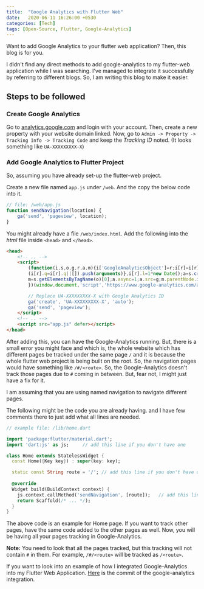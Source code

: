 ```yaml
---
title:  "Google Analytics with Flutter Web"
date:   2020-06-11 16:26:00 +0530
categories: [Tech]
tags: [Open-Source, Flutter, Google-Analytics]
---
```


Want to add Google Analytics to your flutter web application? Then, this blog is for you.

I didn't find any direct methods to add google-analytics to my flutter-web application while I was searching. I've managed to integrate it successfully by referring to different blogs. So, I am writing this blog to make it easier.

## Steps to be followed

### Create Google Analytics

Go to [analytics.google.com][analytics] and login with your account. Then, create a new property with your website domain linked. Now, go to `Admin -> Property -> Tracking Info -> Tracking Code` and keep the *Tracking ID* noted. (It looks something like `UA-XXXXXXXXX-X`)

### Add Google Analytics to Flutter Project

So, assuming you have already set-up the flutter-web project.

Create a new file named `app.js` under `/web`. And the copy the below code into it.
```javascript
// file: /web/app.js
function sendNavigation(location) {
    ga('send', 'pageview', location);
}
```

You might already have a file `/web/index.html`. Add the following into the *html* file inside `<head>` and `</head>`.
```html
<head>
    <!-- .. -->
    <script>
        (function(i,s,o,g,r,a,m){i['GoogleAnalyticsObject']=r;i[r]=i[r]||function(){
        (i[r].q=i[r].q||[]).push(arguments)},i[r].l=1*new Date();a=s.createElement(o),
        m=s.getElementsByTagName(o)[0];a.async=1;a.src=g;m.parentNode.insertBefore(a,m)
        })(window,document,'script','https://www.google-analytics.com/analytics.js','ga');

        // Replace UA-XXXXXXXXX-X with Google Analytics ID
        ga('create', 'UA-XXXXXXXXX-X', 'auto');
        ga('send', 'pageview');
    </script>
    <!-- .. -->
    <script src="app.js" defer></script>
</head>
```

After adding this, you can have the Google-Analytics running. But, there is a small error you might face and which is, the whole website which has different pages be tracked under the same page `/` and it is because the whole flutter web project is being built on the root. So, the navigation pages would have something like `/#/<route>`. So, the Google-Analytics doesn't track those pages due to `#` coming in between. But, fear not, I might just have a fix for it.

I am assuming that you are using named navigation to navigate different pages.

The following might be the code you are already having. and I have few comments there to just add what all lines are needed.
```dart
// example file: /lib/home.dart

import 'package:flutter/material.dart';
import 'dart:js' as js;     // add this line if you don't have one

class Home extends StatelessWidget {
  const Home({Key key}) : super(key: key);

  static const String route = '/'; // add this line if you don't have one
  
  @override
  Widget build(BuildContext context) {
    js.context.callMethod('sendNavigation', [route]);   // add this line
    return Scaffold(/* ... */);
  }
}
```
The above code is an example for Home page. If you want to track other pages, have the same code added to the other pages as well. Now, you will be having all your pages tracking in Google-Analytics.

**Note:** You need to look that all the pages tracked, but this tracking will not contain `#` in them. For example, `/#/<route>` will be tracked as `/<route>`.

If you want to look into an example of how I integrated Google-Analytics into my Flutter Web Application. [Here][commit] is the commit of the google-analytics integration.

[analytics]: https://analytics.google.com
[commit]: https://github.com/immadisairaj/Portfolio/commit/51f4e0b918a6965083e6ad687e46d27bf2326336

